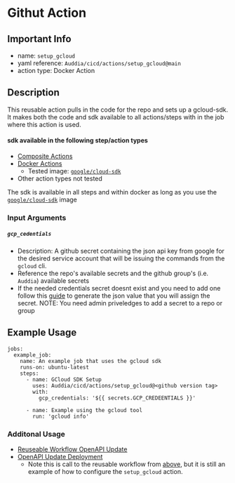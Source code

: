 # Githut Action

## Important Info
* name: `setup_gcloud`
* yaml reference: `Auddia/cicd/actions/setup_gcloud@main`
* action type: Docker Action

## Description
This reusable action pulls in the code for the repo and sets up a gcloud-sdk. It makes both the code and sdk available to all actions/steps with in the job where this action is used. 

#### sdk available in the following step/action types
* [Composite Actions](https://docs.github.com/en/actions/creating-actions/creating-a-composite-action) 
* [Docker Actions](https://docs.github.com/en/actions/creating-actions/creating-a-docker-container-action)
    * Tested image: [`google/cloud-sdk`](https://hub.docker.com/r/google/cloud-sdk/)
* Other action types not tested

The sdk is available in all steps and within docker as long as you use the [`google/cloud-sdk`](https://hub.docker.com/r/google/cloud-sdk/) image

### Input Arguments

##### `gcp_cedentials`
* Description: A github secret containing the json api key from google for the desired service account that will be issuing the commands from the `gcloud` cli.
* Reference the repo's available secrets and the github group's (i.e. `Auddia`) available secrets
* If the needed credentials secret doesnt exist and you need to add one follow this [guide](https://cloud.google.com/docs/authentication/getting-started#create-service-account-console) to generate the json value that you will assign the secret. NOTE: You need admin priveledges to add a secret to a repo or group


## Example Usage

```
jobs:
  example_job:
    name: An example job that uses the gcloud sdk 
    runs-on: ubuntu-latest
    steps:
      - name: GCloud SDK Setup
        uses: Auddia/cicd/actions/setup_gcloud@<github version tag>
        with:
          gcp_credentials: '${{ secrets.GCP_CREDEENTIALS }}'

      - name: Example using the gcloud tool
        run: 'gcloud info'
```

### Additonal Usage
* [Reuseable Workflow OpenAPI Update](https://github.com/Auddia/cicd/blob/main/.github/workflows/openapi_update.yml#L50)
* [OpenAPI Update Deployment](https://github.com/Auddia/vodacast-functions/blob/staging/.github/workflows/deployments.yml#L7)
    * Note this is call to the reusable workflow from [above](https://github.com/Auddia/cicd/blob/main/.github/workflows/openapi_update.yml#L50), but it is still an example of how to configure the `setup_gcloud` action.